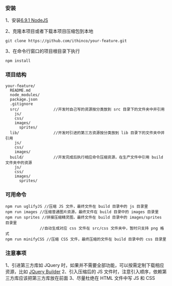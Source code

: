 ### 安装

1、安装[6.9.1 NodeJS](https://nodejs.org/dist/v6.9.1/)

2、克隆本项目或者下载本项目压缩包到本地

```
git clone https://github.com/ithinco/your-feature.git

```
3、在命令行窗口的项目根目录下执行
```
npm install
```
### 项目结构


```
your-feature/
  README.md 
  node_modules/
  package.json
  .gitignore
  src/               //开发时自己写的资源按分类放到 src 目录下的文件夹中并引用
    js/
    css/
    images/
      sprites/
  lib/               //开发时引进的第三方资源按分类放到 lib 目录下的文件夹中并引用
    js/
    css/
    images/
  build/             //开发完成后执行相应命令压缩资源，在生产文件中引用 build 文件夹中的资源
    js/
    css/
    images/
      sprites/
```

### 可用命令

```
npm run uglifyJS //压缩 JS 文件，最终文件在 build 目录中的 js 目录里
npm run images //压缩普通图片资源，最终文件在 build 目录中的 images 目录里
npm run sprites //拼接压缩精灵图，最终文件在 build 目录中的 images/sprites 目录里
               //自动生成对应 css 文件在 src/css 文件夹中，暂时只支持 png 格式
npm run minifyCSS //压缩 CSS 文件，最终压缩的文件在 build 目录中的 css 目录里
```

### 注意事项
1、引进第三方库如 JQuery 时，如果并不需要全部功能，可以按需定制下载相应资源，比如 [JQuery Builder](http://projects.jga.me/jquery-builder/)
2、引入压缩后的 JS 文件时，注意引入顺序，依赖第三方库应该把第三方库放在前面
3、尽量杜绝在 HTML 文件中写 JS 和 CSS
